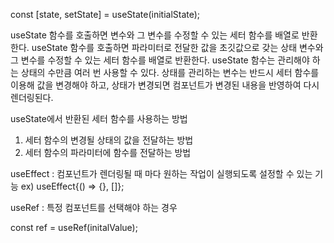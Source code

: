 const [state, setState] = useState(initialState);

useState 함수를 호출하면 변수와 그 변수를 수정할 수 있는 세터 함수를 배열로 반환한다.
useState 함수를 호출하면 파라미터로 전달한 값을 초깃값으로 갖는 상태 변수와 그 변수를 수정할 수 있는 세터 함수를 배열로 반환한다.
useState 함수는 관리해야 하는 상태의 수만큼 여러 번 사용할 수 있다. 상태를 관리하는 변수는 반드시 세터 함수를 이용해 값을 변경해야 하고, 상태가 변경되면 컴포넌트가 변경된 내용을 반영하여 다시 렌더링된다.

useState에서 반환된 세터 함수를 사용하는 방법
1. 세터 함수의 변경될 상태의 값을 전달하는 방법
2. 세터 함수의 파라미터에 함수를 전달하는 방법

useEffect
: 컴포넌트가 렌더링될 때 마다 원하는 작업이 실행되도록 설정할 수 있는 기능
ex) useEffect{() => {}, []};

useRef
: 특정 컴포넌트를 선택해야 하는 경우

const ref = useRef(initalValue);

